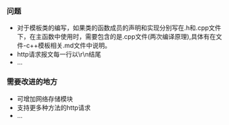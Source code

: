 ### 问题

- 对于模板类的编写，如果类的函数成员的声明和实现分别写在.h和.cpp文件下，在主函数中使用时，需要包含的是.cpp文件(两次编译原理),具体有在文件-c++模板相关.md文件中说明。
- http请求报文每一行以\r\n结尾
- ...

### 需要改进的地方

- 可增加网络存储模块
- 支持更多种方法的http请求
- ...

